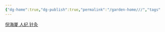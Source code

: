 ```yaml
---
{"dg-home":true,"dg-publish":true,"permalink":"/garden-home///","tags":"gardenEntry","dgPassFrontmatter":true}
---
```



[倪海厦 人纪 针灸](obsidian://web-open?url=https://www.bilibili.com/video/BV1mD4y1r7Df/)